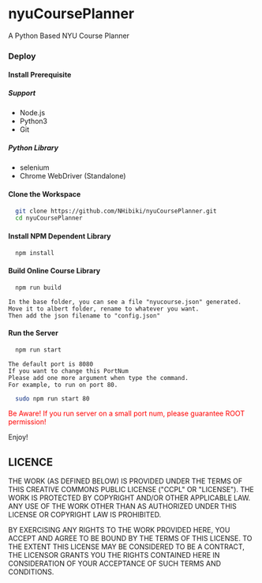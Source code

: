 # nyuCoursePlanner
A Python Based NYU Course Planner

### Deploy

#### Install Prerequisite

##### Support
 - Node.js
 - Python3
 - Git
 
##### Python Library
 - selenium
 - Chrome WebDriver (Standalone)

#### Clone the Workspace

```bash
  git clone https://github.com/NHibiki/nyuCoursePlanner.git
  cd nyuCoursePlanner
```

#### Install NPM Dependent Library

```bash
  npm install
```

#### Build Online Course Library

```bash
  npm run build
```

    In the base folder, you can see a file "nyucourse.json" generated.
    Move it to albert folder, rename to whatever you want.
    Then add the json filename to "config.json"

#### Run the Server

```bash
  npm run start
```

    The default port is 8080
    If you want to change this PortNum
    Please add one more argument when type the command.
    For example, to run on port 80.

```bash
  sudo npm run start 80
```

<p style="color:red">Be Aware! If you run server on a small port num, please guarantee ROOT permission!</p>

Enjoy!

## LICENCE

THE WORK (AS DEFINED BELOW) IS PROVIDED UNDER THE TERMS OF THIS CREATIVE COMMONS PUBLIC LICENSE ("CCPL" OR "LICENSE"). THE WORK IS PROTECTED BY COPYRIGHT AND/OR OTHER APPLICABLE LAW. ANY USE OF THE WORK OTHER THAN AS AUTHORIZED UNDER THIS LICENSE OR COPYRIGHT LAW IS PROHIBITED.

BY EXERCISING ANY RIGHTS TO THE WORK PROVIDED HERE, YOU ACCEPT AND AGREE TO BE BOUND BY THE TERMS OF THIS LICENSE. TO THE EXTENT THIS LICENSE MAY BE CONSIDERED TO BE A CONTRACT, THE LICENSOR GRANTS YOU THE RIGHTS CONTAINED HERE IN CONSIDERATION OF YOUR ACCEPTANCE OF SUCH TERMS AND CONDITIONS.
